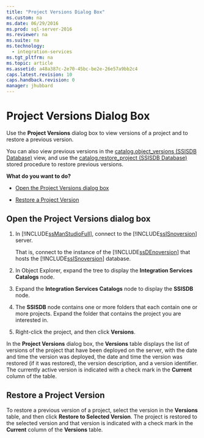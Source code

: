 ```yaml
---
title: "Project Versions Dialog Box"
ms.custom: na
ms.date: 06/29/2016
ms.prod: sql-server-2016
ms.reviewer: na
ms.suite: na
ms.technology: 
  - integration-services
ms.tgt_pltfrm: na
ms.topic: article
ms.assetid: a48a387c-2e70-45bc-be2e-26e57a9bb2c4
caps.latest.revision: 10
caps.handback.revision: 0
manager: jhubbard
---
```

# Project Versions Dialog Box
Use the **Project Versions** dialog box to view versions of a project and to restore a previous version.  
  
 You can also view previous versions in the [catalog.object_versions (SSISDB Database)](assetId:///2fd8c020-1c77-4702-8e6b-efa6a348daab) view, and use the [catalog.restore_project (SSISDB Database)](assetId:///8adee525-579b-4d2f-b807-e2ecc07fb2e9) stored procedure to restore previous versions.  
  
 **What do you want to do?**  
  
-   [Open the Project Versions dialog box](#open_dialog)  
  
-   [Restore a Project Version](#restore)  
  
##  <a name="open_dialog"></a> Open the Project Versions dialog box  
  
1.  In [!INCLUDE[ssManStudioFull](../../Topics/TopicNameContainA/tokens/ssManStudioFull_md.md)], connect to the [!INCLUDE[ssISnoversion](../../Topics/TopicNameContainA/tokens/ssISnoversion_md.md)] server.  
  
     That is, connect to the instance of the [!INCLUDE[ssDEnoversion](../../Topics/TopicNameContainA/tokens/ssDEnoversion_md.md)] that hosts the [!INCLUDE[ssISnoversion](../../Topics/TopicNameContainA/tokens/ssISnoversion_md.md)] database.  
  
2.  In Object Explorer, expand the tree to display the **Integration Services Catalogs** node.  
  
3.  Expand the **Integration Services Catalogs** node to display the **SSISDB** node.  
  
4.  The **SSISDB** node contains one or more folders that each contain one or more projects. Expand the folder that contains the project you are interested in.  
  
5.  Right-click the project, and then click **Versions**.  
  
 In the **Project Versions** dialog box, the **Versions** table displays the list of versions of the project that have been deployed on the server, with the date and time the version was deployed, the date and time the version was restored (if it was restored), the version description, and a version identifier. The currently active version is indicated with a check mark in the **Current** column of the table.  
  
##  <a name="restore"></a> Restore a Project Version  
 To restore a previous version of a project, select the version in the **Versions** table, and then click **Restore to Selected Version**. The project is restored to the selected version and that version is indicated with a check mark in the **Current** column of the **Versions** table.